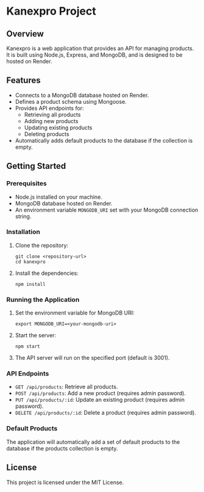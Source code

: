 # Kanexpro Project

## Overview
Kanexpro is a web application that provides an API for managing products. It is built using Node.js, Express, and MongoDB, and is designed to be hosted on Render.

## Features
- Connects to a MongoDB database hosted on Render.
- Defines a product schema using Mongoose.
- Provides API endpoints for:
  - Retrieving all products
  - Adding new products
  - Updating existing products
  - Deleting products
- Automatically adds default products to the database if the collection is empty.

## Getting Started

### Prerequisites
- Node.js installed on your machine.
- MongoDB database hosted on Render.
- An environment variable `MONGODB_URI` set with your MongoDB connection string.

### Installation
1. Clone the repository:
   ```
   git clone <repository-url>
   cd kanexpro
   ```

2. Install the dependencies:
   ```
   npm install
   ```

### Running the Application
1. Set the environment variable for MongoDB URI:
   ```
   export MONGODB_URI=<your-mongodb-uri>
   ```

2. Start the server:
   ```
   npm start
   ```

3. The API server will run on the specified port (default is 3001).

### API Endpoints
- `GET /api/products`: Retrieve all products.
- `POST /api/products`: Add a new product (requires admin password).
- `PUT /api/products/:id`: Update an existing product (requires admin password).
- `DELETE /api/products/:id`: Delete a product (requires admin password).

### Default Products
The application will automatically add a set of default products to the database if the products collection is empty.

## License
This project is licensed under the MIT License.